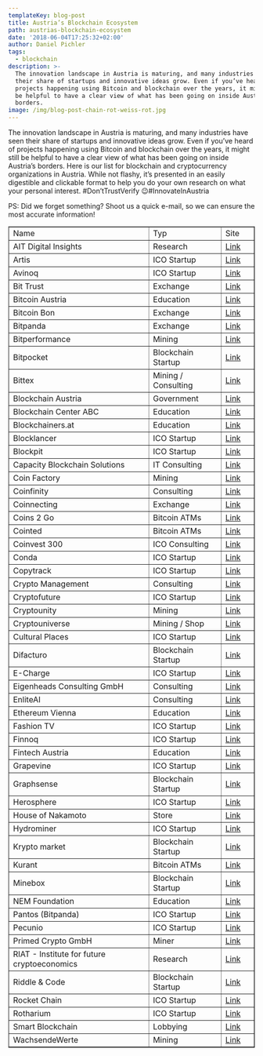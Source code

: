 ```yaml
---
templateKey: blog-post
title: Austria’s Blockchain Ecosystem
path: austrias-blockchain-ecosystem
date: '2018-06-04T17:25:32+02:00'
author: Daniel Pichler
tags:
  - blockchain
description: >-
  The innovation landscape in Austria is maturing, and many industries have seen
  their share of startups and innovative ideas grow. Even if you’ve heard of
  projects happening using Bitcoin and blockchain over the years, it might still
  be helpful to have a clear view of what has been going on inside Austria’s
  borders.
image: /img/blog-post-chain-rot-weiss-rot.jpg
---
```

The innovation landscape in Austria is maturing, and many industries have seen their share of startups and innovative ideas grow. Even if you’ve heard of projects happening using Bitcoin and blockchain over the years, it might still be helpful to have a clear view of what has been going on inside Austria’s borders.
Here is our list for blockchain and cryptocurrency organizations in Austria. While not flashy, it’s presented in an easily digestible and clickable format to help you do your own research on what your personal interest. #Don’tTrustVerify 😉#InnovateInAustria

PS: Did we forget something? Shoot us a quick e-mail, so we can ensure the most accurate information!



<table cellspacing=0 border=1>
  <tr>
  <td style=min-width:50px>Name</td>
  <td style=min-width:50px>Typ</td>
  <td style=min-width:50px>Site</td>
  </tr>
  <tr>
  <td style=min-width:50px>AIT Digital Insights</td>
  <td style=min-width:50px>Research</td>
  <td style=min-width:50px><a href="https://www.ait.ac.at/solutions/digital-insight/">Link</a></td>
  </tr>
  <tr>
  <td style=min-width:50px>Artis</td>
  <td style=min-width:50px>ICO Startup</td>
  <td style=min-width:50px><a href="https://artis.eco/en/investment">Link</a></td>
  </tr>
  <tr>
  <td style=min-width:50px>Avinoq</td>
  <td style=min-width:50px>ICO Startup</td>
  <td style=min-width:50px><a href="https://www.avinoc.com/">Link</a></td>
  </tr>
  <tr>
  <td style=min-width:50px>Bit Trust</td>
  <td style=min-width:50px>Exchange</td>
  <td style=min-width:50px><a href="https://www.austrian-bitcoin.at/">Link</a></td>
  </tr>
  <tr>
  <td style=min-width:50px>Bitcoin Austria</td>
  <td style=min-width:50px>Education</td>
  <td style=min-width:50px><a href="https://bitcoin-austria.at/">Link</a></td>
  </tr>
  <tr>
  <td style=min-width:50px>Bitcoin Bon</td>
  <td style=min-width:50px>Exchange</td>
  <td style=min-width:50px><a href="https://www.bitcoinbon.at/">Link</a></td>
  </tr>
  <tr>
  <td style=min-width:50px>Bitpanda</td>
  <td style=min-width:50px>Exchange</td>
  <td style=min-width:50px><a href="https://www.bitpanda.com/">Link</a></td>
  </tr>
  <tr>
  <td style=min-width:50px>Bitperformance</td>
  <td style=min-width:50px>Mining</td>
  <td style=min-width:50px><a href="https://www.bitperformance.at">Link</a></td>
  </tr>
  <tr>
  <td style=min-width:50px>Bitpocket</td>
  <td style=min-width:50px>Blockchain Startup</td>
  <td style=min-width:50px><a href="https://bitpocket.at/">Link</a></td>
  </tr>
  <tr>
  <td style=min-width:50px>Bittex</td>
  <td style=min-width:50px>Mining / Consulting</td>
  <td style=min-width:50px><a href="https://www.bittex.at/">Link</a></td>
  </tr>
  <tr>
  <td style=min-width:50px>Blockchain Austria</td>
  <td style=min-width:50px>Government</td>
  <td style=min-width:50px><a href="https://www.blockchain-austria.gv.at/">Link</a></td>
  </tr>
  <tr>
  <td style=min-width:50px>Blockchain Center ABC</td>
  <td style=min-width:50px>Education</td>
  <td style=min-width:50px><a href="https://blockchain-center.at/">Link</a></td>
  </tr>
  <tr>
  <td style=min-width:50px>Blockchainers.at</td>
  <td style=min-width:50px>Education</td>
  <td style=min-width:50px><a href="https://blockchainers.at/">Link</a></td>
  </tr>
  <tr>
  <td style=min-width:50px>Blocklancer</td>
  <td style=min-width:50px>ICO Startup</td>
  <td style=min-width:50px><a href="https://blocklancer.net/">Link</a></td>
  </tr>
  <tr>
  <td style=min-width:50px>Blockpit</td>
  <td style=min-width:50px>ICO Startup</td>
  <td style=min-width:50px><a href="https://www.blockpit.io/">Link</a></td>
  </tr>
  <tr>
  <td style=min-width:50px>Capacity Blockchain Solutions</td>
  <td style=min-width:50px>IT Consulting</td>
  <td style=min-width:50px><a href="https://capacity.at">Link</a></td>
  </tr>
  <tr>
  <td style=min-width:50px>Coin Factory</td>
  <td style=min-width:50px>Mining</td>
  <td style=min-width:50px><a href="https://www.coin-factory.at/">Link</a></td>
  </tr>
  <tr>
  <td style=min-width:50px>Coinfinity</td>
  <td style=min-width:50px>Consulting</td>
  <td style=min-width:50px><a href="https://coinfinity.co/start-en/">Link</a></td>
  </tr>
  <tr>
  <td style=min-width:50px>Coinnecting</td>
  <td style=min-width:50px>Exchange</td>
  <td style=min-width:50px><a href="https://www.coinnecting.com/">Link</a></td>
  </tr>
  <tr>
  <td style=min-width:50px>Coins 2 Go</td>
  <td style=min-width:50px>Bitcoin ATMs</td>
  <td style=min-width:50px><a href="https://www.coins-2-go.com/">Link</a></td>
  </tr>
  <tr>
  <td style=min-width:50px>Cointed</td>
  <td style=min-width:50px>Bitcoin ATMs</td>
  <td style=min-width:50px><a href="https://www.cointed.com/de/">Link</a></td>
  </tr>
  <tr>
  <td style=min-width:50px>Coinvest 300</td>
  <td style=min-width:50px>ICO Consulting</td>
  <td style=min-width:50px><a href="https://coinvest300.com/de/teaserpage/">Link</a></td>
  </tr>
  <tr>
  <td style=min-width:50px>Conda</td>
  <td style=min-width:50px>ICO Startup</td>
  <td style=min-width:50px><a href="https://ico.conda.online">Link</a></td>
  </tr>
  <tr>
  <td style=min-width:50px>Copytrack</td>
  <td style=min-width:50px>ICO Startup</td>
  <td style=min-width:50px><a href="https://copytrack.io/">Link</a></td>
  </tr>
  <tr>
  <td style=min-width:50px>Crypto Management</td>
  <td style=min-width:50px>Consulting</td>
  <td style=min-width:50px><a href="https://crypto-management.at/en/home/">Link</a></td>
  </tr>
  <tr>
  <td style=min-width:50px>Cryptofuture</td>
  <td style=min-width:50px>ICO Startup</td>
  <td style=min-width:50px><a href="https://www.cryptofuture.com/en/">Link</a></td>
  </tr>
  <tr>
  <td style=min-width:50px>Cryptounity</td>
  <td style=min-width:50px>Mining</td>
  <td style=min-width:50px><a href="https://cryptounity.at/home/">Link</a></td>
  </tr>
  <tr>
  <td style=min-width:50px>Cryptouniverse</td>
  <td style=min-width:50px>Mining / Shop</td>
  <td style=min-width:50px><a href="https://www.cryptouniverse.at/">Link</a></td>
  </tr>
  <tr>
  <td style=min-width:50px>Cultural Places</td>
  <td style=min-width:50px>ICO Startup</td>
  <td style=min-width:50px><a href="https://www.culturalplaces.com/">Link</a></td>
  </tr>
  <tr>
  <td style=min-width:50px>Difacturo</td>
  <td style=min-width:50px>Blockchain Startup</td>
  <td style=min-width:50px><a href="https://difacturo.com/">Link</a></td>
  </tr>
  <tr>
  <td style=min-width:50px>E-Charge</td>
  <td style=min-width:50px>ICO Startup</td>
  <td style=min-width:50px><a href="https://echarge.io/">Link</a></td>
  </tr>
  <tr>
  <td style=min-width:50px>Eigenheads Consulting GmbH</td>
  <td style=min-width:50px>Consulting</td>
  <td style=min-width:50px><a href="https://eigenheads.com/">Link</a></td>
  </tr>
  <tr>
  <td style=min-width:50px>EnliteAI</td>
  <td style=min-width:50px>Consulting</td>
  <td style=min-width:50px><a href="https://enlite.ai/">Link</a></td>
  </tr>
  <tr>
  <td style=min-width:50px>Ethereum Vienna</td>
  <td style=min-width:50px>Education</td>
  <td style=min-width:50px><a href="https://www.meetup.com/de-DE/Ethereum-Vienna/">Link</a></td>
  </tr>
  <tr>
  <td style=min-width:50px>Fashion TV</td>
  <td style=min-width:50px>ICO Startup</td>
  <td style=min-width:50px><a href="https://ftv.com/c/">Link</a></td>
  </tr>
  <tr>
  <td style=min-width:50px>Finnoq</td>
  <td style=min-width:50px>ICO Startup</td>
  <td style=min-width:50px><a href="https://finnoq.com">Link</a></td>
  </tr>
  <tr>
  <td style=min-width:50px>Fintech Austria</td>
  <td style=min-width:50px>Education</td>
  <td style=min-width:50px><a href="https://fintechaustria.org/">Link</a></td>
  </tr>
  <tr>
  <td style=min-width:50px>Grapevine</td>
  <td style=min-width:50px>ICO Startup</td>
  <td style=min-width:50px><a href="https://www.grapevineworldtoken.io/">Link</a></td>
  </tr>
  <tr>
  <td style=min-width:50px>Graphsense</td>
  <td style=min-width:50px>Blockchain Startup</td>
  <td style=min-width:50px><a href="https://graphsense.info/">Link</a></td>
  </tr>
  <tr>
  <td style=min-width:50px>Herosphere</td>
  <td style=min-width:50px>ICO Startup</td>
  <td style=min-width:50px><a href="https://www.herosphere.gg/login">Link</a></td>
  </tr>
  <tr>
  <td style=min-width:50px>House of Nakamoto</td>
  <td style=min-width:50px>Store</td>
  <td style=min-width:50px><a href="https://www.thehouseofnakamoto.com/de">Link</a></td>
  </tr>
  <tr>
  <td style=min-width:50px>Hydrominer</td>
  <td style=min-width:50px>ICO Startup</td>
  <td style=min-width:50px><a href="https://www.hydrominer.org">Link</a></td>
  </tr>
  <tr>
  <td style=min-width:50px>Krypto market</td>
  <td style=min-width:50px>Blockchain Startup</td>
  <td style=min-width:50px><a href="https://www.krypto-market.com/">Link</a></td>
  </tr>
  <tr>
  <td style=min-width:50px>Kurant</td>
  <td style=min-width:50px>Bitcoin ATMs</td>
  <td style=min-width:50px><a href="https://kurant.at/">Link</a></td>
  </tr>
  <tr>
  <td style=min-width:50px>Minebox</td>
  <td style=min-width:50px>Blockchain Startup</td>
  <td style=min-width:50px><a href="https://minebox.io/">Link</a></td>
  </tr>
  <tr>
  <td style=min-width:50px>NEM Foundation</td>
  <td style=min-width:50px>Education</td>
  <td style=min-width:50px><a href="https://www.meetup.com/NEM-Vienna/">Link</a></td>
  </tr>
  <tr>
  <td style=min-width:50px>Pantos (Bitpanda)</td>
  <td style=min-width:50px>ICO Startup</td>
  <td style=min-width:50px><a href="https://pantos.io/">Link</a></td>
  </tr>
  <tr>
  <td style=min-width:50px>Pecunio</td>
  <td style=min-width:50px>ICO Startup</td>
  <td style=min-width:50px><a href="https://pecun.io/">Link</a></td>
  </tr>
  <tr>
  <td style=min-width:50px>Primed Crypto GmbH</td>
  <td style=min-width:50px>Miner</td>
  <td style=min-width:50px><a href="https://www.primedgroup.com/">Link</a></td>
  </tr>
  <tr>
  <td style=min-width:50px>RIAT - Institute for future cryptoeconomics</td>
  <td style=min-width:50px>Research</td>
  <td style=min-width:50px><a href="https://riat.at/">Link</a></td>
  </tr>
  <tr>
  <td style=min-width:50px>Riddle & Code</td>
  <td style=min-width:50px>Blockchain Startup</td>
  <td style=min-width:50px><a href="https://www.riddleandcode.com/">Link</a></td>
  </tr>
  <tr>
  <td style=min-width:50px>Rocket Chain</td>
  <td style=min-width:50px>ICO Startup</td>
  <td style=min-width:50px><a href="https://www.rocket-chain.com/">Link</a></td>
  </tr>
  <tr>
  <td style=min-width:50px>Rotharium</td>
  <td style=min-width:50px>ICO Startup</td>
  <td style=min-width:50px><a href="https://www.rotharium.io/en/">Link</a></td>
  </tr>
  <tr>
  <td style=min-width:50px>Smart Blockchain</td>
  <td style=min-width:50px>Lobbying</td>
  <td style=min-width:50px><a href="https://smartblockchain.at/">Link</a></td>
  </tr>
  <tr>
  <td style=min-width:50px>WachsendeWerte</td>
  <td style=min-width:50px>Mining</td>
  <td style=min-width:50px><a href="https://www.wachsendewerte.com">Link</a></td>
  </tr>
 </table>
